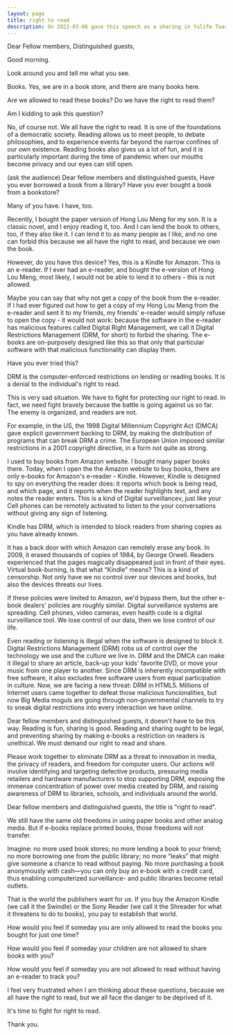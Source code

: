 ```yaml
---
layout: page
title: right to read
description: On 2022-03-06 gave this speech as a sharing in Yulife Toastmasters club.
---
```



Dear Fellow members,
Distinguished guests,

Good morning.

Look around you and tell me what you see.

Books. Yes, we are in a book store, and there are many books here.

Are we allowed to read these books? Do we have the right to read them?

Am I kidding to ask this question?

No, of course not. We all have the right to read. It is one of the foundations of a democratic
society. Reading allows us to meet people, to debate philosophies, and to experience events
far beyond the narrow confines of our own existence. Reading books also gives us a lot of fun,
and it is particularly important during the time of pandemic when our mouths become privacy
and our eyes can still open.

(ask the audience)
Dear fellow members and distinguished guests,
Have you ever borrowed a book from a library?
Have you ever bought a book from a bookstore?

Many of you have. I have, too.

Recently, I bought the paper version of Hong Lou Meng for my son. It is a classic novel,
and I enjoy reading it, too. And I can lend the book to others, too, if they also like
it. I can lend it to as many people as I like, and no one can forbid this because we all
have the right to read, and because we own the book.

However, do you have this device? Yes, this is a Kindle for Amazon. This is an e-reader.
If I ever had an e-reader, and bought the e-version of Hong Lou Meng, most
likely, I would not be able to lend it to others - this is not allowed.

Maybe you can say that why not get a copy of the book from the e-reader. If I had ever
figured out how to get a copy of my Hong Lou Meng from the e-reader and sent it to my
friends, my friends' e-reader would simply refuse to open the copy - it would not work:
because the software in the e-reader has malicious features called Digital Right Management,
we call it Digital Restrictions Management (DRM, for short) to forbid the sharing.
The e-books are on-purposely designed like this so that only that particular software
with that malicious functionality can display them.

Have you ever tried this?

DRM is the computer-enforced restrictions on lending or reading books. It is a denial to
the individual's right to read.

This is very sad situation. We have to fight for protecting our right to read. In fact,
we need fight bravely because the battle is going against us so far. The enemy is
organized, and readers are not.

For example, in the US, the 1998 Digital Millennium Copyright Act (DMCA) gave explicit
government backing to DRM, by making the distribution of programs that can break DRM a
crime. The European Union imposed similar restrictions in a 2001 copyright directive,
in a form not quite as strong.

I used to buy books from Amazon website. I bought many paper books there. Today,
when I open the the Amazon website to buy books, there are only e-books for
Amazon's e-reader - Kindle. However, Kindle is designed to spy on everything the
reader does: it reports which book is being read, and which page, and it reports
when the reader highlights text, and any notes the reader enters. This is a kind
of Digital surveillancev, just like your Cell phones can be remotely activated to
listen to the your conversations without giving any sign of listening.

Kindle has DRM, which is intended to block readers from sharing copies as you
have already known.

It has a back door with which Amazon can remotely erase any book. In 2009, it
erased thousands of copies of 1984, by George Orwell. Readers experienced that
the pages magically disappeared just in front of their eyes. Virtual book-burning,
is that what “Kindle” means? This is a kind of censorship. Not only have we no
control over our devices and books, but also the devices threats our lives.

If these policies were limited to Amazon, we'd bypass them, but the other e-book
dealers' policies are roughly similar. Digital surveillance systems are spreading.
Cell phones, video cameras, even health code is a digital surveillance tool.
We lose control of our data, then we lose control of our life.

Even reading or listening is illegal when the software is designed to block it.
Digital Restrictions Management (DRM) robs us of control over the technology we
use and the culture we live in. DRM and the DMCA can make it illegal to share
an article, back-up your kids' favorite DVD, or move your music from one player
to another. Since DRM is inherently incompatible with free software, it also
excludes free software users from equal participation in culture. Now, we are
facing a new threat: DRM in HTML5. Millions of Internet users came together to
defeat those malicious funcionalities, but now Big Media moguls are going
through non-governmental channels to try to sneak digital restrictions into
every interaction we have online.

Dear fellow members and distinguished guests, it doesn't have to be this way. Reading
is fun, sharing is good. Reading and sharing ought to be legal, and preventing sharing
by making e-books a restriction on readers is unethical. We must demand our right to
read and share.

Please work together to eliminate DRM as a threat to innovation in media, the
privacy of readers, and freedom for computer users. Our actions will involve identifying
and targeting defective products, pressuring media retailers and hardware
manufacturers to stop supporting DRM, exposing the immense concentration of power
over media created by DRM, and raising awareness of DRM to libraries, schools,
and individuals around the world.

Dear fellow members and distinguished guests, the title is "right to read".

We still have the same old freedoms in using paper books and other
analog media. But if e-books replace printed books, those freedoms will
not transfer.

Imagine:
no more used book stores;
no more lending a book to your friend;
no more borrowing one from the public library;
no more “leaks” that might give someone a chance to read without paying.
No more purchasing a book anonymously with cash—you can only buy an
e-book with a credit card, thus enabling computerized surveillance-
and public libraries become retail outlets.

That is the world the publishers want for us. If you buy the Amazon Kindle
(we call it the Swindle) or the Sony Reader (we call it the Shreader for
what it threatens to do to books), you pay to establish that world.

How would you feel if someday you are only allowed to read the books you bought
for just one time?

How would you feel if someday your children are not allowed to share books with you?

How would you feel if someday you are not allowed to read without having an e-reader
to track you?

I feel very frustrated when I am thinking about these questions, because we all have the
right to read, but we all face the danger to be deprived of it.

It's time to fight for right to read.

Thank you.
